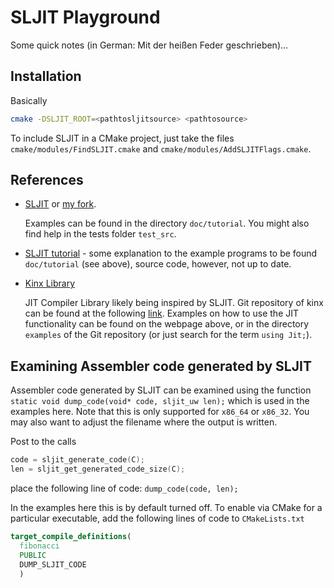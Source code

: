# SLJIT Playground

Some quick notes (in German: Mit der heißen Feder geschrieben)...

## Installation

Basically

```bash
cmake -DSLJIT_ROOT=<pathtosljitsource> <pathtosource>
```
To include SLJIT in a CMake project, just take the files
`cmake/modules/FindSLJIT.cmake` and `cmake/modules/AddSLJITFlags.cmake`.

## References

- [SLJIT](https://github.com/zherczeg/sljit) or [my fork](https://github.com/marianpiatkowski/sljit).

  Examples can be found in the directory `doc/tutorial`.
  You might also find help in the tests folder `test_src`.

- [SLJIT tutorial](http://ftp.jaist.ac.jp/pub/NetBSD/NetBSD-current/src/sys/external/bsd/sljit/dist/doc/tutorial/sljit_tutorial.html) -
  some explanation to the example programs to be found `doc/tutorial` (see above), source code, however, not up to date.

- [Kinx Library](https://linuxtut.com/kinx-library-jit-compiler-library-a237f/)

  JIT Compiler Library likely being inspired by SLJIT.
  Git repository of kinx can be found at the following [link](https://github.com/Kray-G/kinx).
  Examples on how to use the JIT functionality can be found on the webpage above,
  or in the directory `examples` of the Git repository (or just search for the term `using Jit;`).

## Examining Assembler code generated by SLJIT

Assembler code generated by SLJIT can be examined using the function
`static void dump_code(void* code, sljit_uw len);` which is used in the examples here.
Note that this is only supported for `x86_64` or `x86_32`.
You may also want to adjust the filename where the output is written.

Post to the calls
```cpp
code = sljit_generate_code(C);
len = sljit_get_generated_code_size(C);
```
place the following line of code: `dump_code(code, len);`

In the examples here this is by default turned off. To enable via CMake for a particular executable,
add the following lines of code to `CMakeLists.txt`
```cmake
target_compile_definitions(
  fibonacci
  PUBLIC
  DUMP_SLJIT_CODE
  )
```
